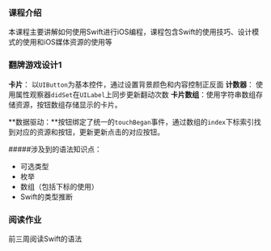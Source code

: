 ### 课程介绍
本课程主要讲解如何使用Swift进行iOS编程，课程包含Swift的使用技巧、设计模式的使用和iOS媒体资源的使用等

### 翻牌游戏设计1
**卡片**： 以`UIButton`为基本控件，通过设置背景颜色和内容控制正反面
**计数器**： 使用属性观察器`didSet`在`UILabel`上同步更新翻动次数 
**卡片数组**：使用字符串数组存储资源，按钮数组存储显示的卡片。

**数据驱动：**按钮绑定了统一的`touchBegan`事件，通过数组的`index`下标索引找到对应的资源和按钮，更新更新点击的对应按钮。

#####涉及到的语法知识点：

* 可选类型
* 枚举
* 数组（包括下标的使用）
* Swift的类型推断

### 阅读作业
前三周阅读Swift的语法

